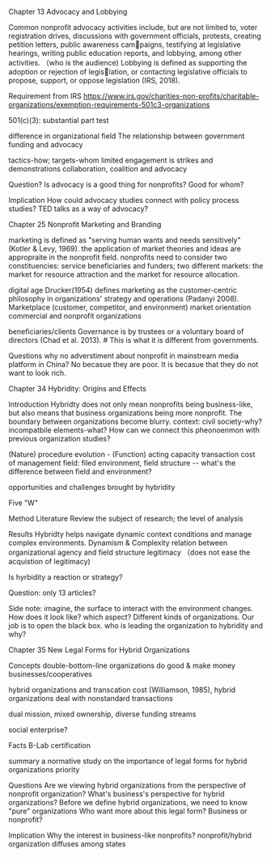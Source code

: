 Chapter 13 Advocacy and Lobbying 

Common nonprofit advocacy activities include, but are not limited to, voter registration drives, 
discussions with government officials, protests, creating petition letters, public awareness campaigns, testifying at legislative hearings, 
writing public education reports, and lobbying, among other activities.
（who is the audience) 
Lobbying is defined as supporting the adoption or rejection of legislation, or contacting legislative officials to propose, support, or oppose legislation (IRS, 2018).

Requirement from IRS 
https://www.irs.gov/charities-non-profits/charitable-organizations/exemption-requirements-501c3-organizations

501(c)(3): substantial part test

difference in organizational field 
The relationship between government funding and advocacy

tactics-how; targets-whom
limited engagement is strikes and demonstrations 
collaboration, coalition and advocacy 

Question?
Is advocacy is a good thing for nonprofits? Good for whom? 

Implication 
How could advocacy studies connect with policy process studies? 
TED talks as a way of advocacy? 


Chapter 25 Nonprofit Marketing and Branding 

marketing is defined as "serving human wants and needs sensitively" (Kotler & Levy, 1969).
the application of market theories and ideas are appropraite in the nonprofit field.
nonprofits need to consider two constituencies: service beneficiaries and funders; two different markets: 
the market for resource attraction and the market for resource allocation.

digital age 
Drucker(1954) defines marketing as the customer-centric philosophy in organizations' strategy and operations (Padanyi 2008).
Marketplace (customer, competitor, and environment)
market orientation 
commercial and nonprofit organizations 

beneficiaries/clients
Governance is by trustees or a voluntary board of directors (Chad et al. 2013).  # This is what it is different from governments. 


Questions
why no adverstiment about nonprofit in mainstream media platform in China? 
No becasue they are poor. It is becasue that they do not want to look rich. 

Chapter 34 Hybridity: Origins and Effects 

Introduction 
Hybridty does not only mean nonprofits being business-like, but also means that business organizations being more nonprofit. The boundary between
organizations become blurry. 
context: civil society-why? 
incompatbile elements-what?
How can we connect this pheonoenmon with previous organization studies?

(Nature) procedure evolution - (Function) acting capacity 
transaction cost of management
field: filed environment, field structure -- what's the difference between field and environment? 

opportunities and challenges brought by hybridity 

Five "W" 

Method
Literature Review
the subject of research; the level of analysis


Results
Hybridty helps navigate dynamic context conditions and manage complex environments. 
Dynamism  & Complexity 
relation between organizational agency and field structure
legitimacy （does not ease the acquistion of legitimacy) 

Is hyrbidity a reaction or strategy? 

Question: 
only 13 articles? 

Side note: imagine, the surface to interact with the environment changes. How does it look like? 
which aspect? Different kinds of organizations. Our job is to open the black box. 
who is leading the organization to hybridity and why? 


Chapter 35 New Legal Forms for Hybrid Organizations 

Concepts
double-bottom-line organizations
do good & make money 
businesses/cooperatives

hybrid organizations and transcation cost (Williamson, 1985), hybrid organizations deal with nonstandard transactions 

dual mission, mixed ownership, diverse funding streams

social enterprise? 


Facts 
B-Lab certification 

summary 
a normative study on the importance of legal forms for hybrid organizations 
priority


Questions
Are we viewing hybrid organizations from the perspective of nonprofit organization? 
What's business's perspective for hybrid organizations? 
Before we define hybrid organizations, we need to know "pure" organizations 
Who want more about this legal form? Business or nonprofit? 

Implication
Why the interest in business-like nonprofits?
nonprofit/hybrid organization diffuses among states 

